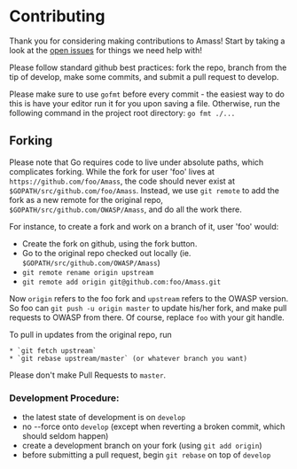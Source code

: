 # Contributing

Thank you for considering making contributions to Amass! Start by taking a look at the [open issues](https://github.com/OWASP/Amass/issues) for things we need help with!

Please follow standard github best practices: fork the repo, branch from the tip of develop, make some commits, and submit a pull request to develop. 

Please make sure to use `gofmt` before every commit - the easiest way to do this is have your editor run it for you upon saving a file. Otherwise, run the following command in the project root directory: `go fmt ./...`

## Forking

Please note that Go requires code to live under absolute paths, which complicates forking.
While the fork for user 'foo' lives at `https://github.com/foo/Amass`,
the code should never exist at  `$GOPATH/src/github.com/foo/Amass`.
Instead, we use `git remote` to add the fork as a new remote for the original repo,
`$GOPATH/src/github.com/OWASP/Amass`, and do all the work there.

For instance, to create a fork and work on a branch of it, user 'foo' would:

  * Create the fork on github, using the fork button.
  * Go to the original repo checked out locally (ie. `$GOPATH/src/github.com/OWASP/Amass`)
  * `git remote rename origin upstream`
  * `git remote add origin git@github.com:foo/Amass.git`

Now `origin` refers to the foo fork and `upstream` refers to the OWASP version.
So foo can `git push -u origin master` to update his/her fork, and make pull requests to OWASP from there.
Of course, replace `foo` with your git handle.

To pull in updates from the original repo, run

    * `git fetch upstream`
    * `git rebase upstream/master` (or whatever branch you want)

Please don't make Pull Requests to `master`.

### Development Procedure:
- the latest state of development is on `develop`
- no --force onto `develop` (except when reverting a broken commit, which should seldom happen)
- create a development branch on your fork (using `git add origin`)
- before submitting a pull request, begin `git rebase` on top of `develop`
